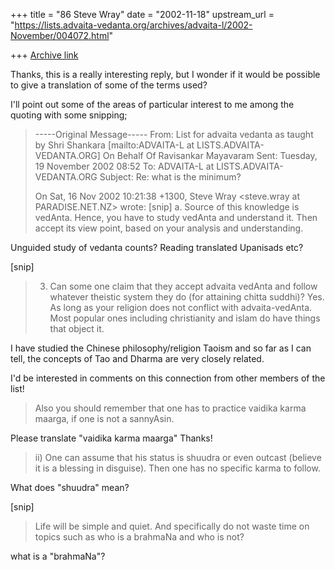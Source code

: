 +++
title = "86 Steve Wray"
date = "2002-11-18"
upstream_url = "https://lists.advaita-vedanta.org/archives/advaita-l/2002-November/004072.html"

+++
[Archive link](https://lists.advaita-vedanta.org/archives/advaita-l/2002-November/004072.html)

Thanks, this is a really interesting reply,
but I wonder if it would be possible to give
a translation of some of the terms used?

I'll point out some of the areas of particular
interest to me among the quoting with some snipping;

> -----Original Message-----
> From: List for advaita vedanta as taught by Shri Shankara
> [mailto:ADVAITA-L at LISTS.ADVAITA-VEDANTA.ORG] On Behalf Of
> Ravisankar Mayavaram
> Sent: Tuesday, 19 November 2002 08:52
> To: ADVAITA-L at LISTS.ADVAITA-VEDANTA.ORG
> Subject: Re: what is the minimum?
>
>
> On Sat, 16 Nov 2002 10:21:38 +1300, Steve Wray
> <steve.wray at PARADISE.NET.NZ>
> wrote:
[snip]
> a. Source of this knowledge is vedAnta. Hence, you have to
> study vedAnta and understand it. Then accept its view point,
> based on your analysis and understanding.

Unguided study of vedanta counts? Reading translated Upanisads etc?

[snip]
> 3. Can some one claim that they accept advaita vedAnta and
> follow whatever theistic system they do (for attaining chitta
> suddhi)? Yes.
> As long as your religion does not conflict with advaita-vedAnta.
> Most popular ones including christianity and islam do have
> things that object it.

I have studied the Chinese philosophy/religion Taoism and
so far as I can tell, the concepts of Tao and Dharma are
very closely related.

I'd be interested in comments on this connection from other
members of the list!

> Also you should remember that one has to practice vaidika karma
> maarga, if one is not a sannyAsin.

Please translate "vaidika karma maarga"
Thanks!


> ii) One can assume that his status is shuudra or even outcast
> (believe it is a blessing in disguise). Then one has no specific
> karma to follow.

What does "shuudra" mean?

[snip]
> Life will be simple and quiet. And specifically do not waste
> time on topics such as who is a brahmaNa and who is not?

what is a "brahmaNa"?

